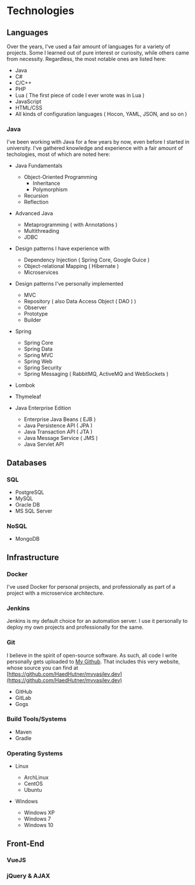 # Technologies

## Languages

Over the years, I've used a fair amount of languages for a variety of projects.
Some I learned out of pure interest or curiosity, while others came from
necessity. Regardless, the most notable ones are listed here:

* Java
* C#
* C/C++
* PHP
* Lua ( The first piece of code I ever wrote was in Lua )
* JavaScript
* HTML/CSS
* All kinds of configuration languages ( Hocon, YAML, JSON, and so on )

### Java

I've been working with Java for a few years by now, even before I started in
university. I've gathered knowledge and experience with a fair amount of techologies,
most of which are noted here:

* Java Fundamentals
    * Object-Oriented Programming
        * Inheritance
        * Polymorphism
    * Recursion
    * Reflection

* Advanced Java
    * Metaprogramming ( with Annotations )
    * Multithreading
    * JDBC

* Design patterns I have experience with
    * Dependency Injection ( Spring Core, Google Guice )
    * Object-relational Mapping ( Hibernate )
    * Microservices

* Design patterns I've personally implemented
    * MVC
    * Repository ( also Data Access Object ( DAO ) )
    * Observer
    * Prototype
    * Builder
    
* Spring
    * Spring Core
    * Spring Data
    * Spring MVC
    * Spring Web
    * Spring Security
    * Spring Messaging ( RabbitMQ, ActiveMQ and WebSockets )

* Lombok

* Thymeleaf

* Java Enterprise Edition
    * Enterprise Java Beans ( EJB )
    * Java Persistence API ( JPA )
    * Java Transaction API ( JTA )
    * Java Message Service ( JMS )
    * Java Servlet API

## Databases

### SQL

* PostgreSQL
* MySQL
* Oracle DB
* MS SQL Server

### NoSQL

* MongoDB

## Infrastructure

### Docker

I've used Docker for personal projects, and professionally
as part of a project with a microservice architecture.

### Jenkins

Jenkins is my default choice for an automation server.
I use it personally to deploy my own projects and professionally
for the same.

### Git

I believe in the spirit of open-source software. As such, all code
I write personally gets uploaded to [My Github]( https://github.com/HaedHutner ).
That includes this very website, whose source you can find at [https://github.com/HaedHutner/mvvasilev.dev](https://github.com/HaedHutner/mvvasilev.dev)

* GitHub
* GitLab
* Gogs

### Build Tools/Systems

* Maven
* Gradle

### Operating Systems

* Linux
    * ArchLinux
    * CentOS
    * Ubuntu

* Windows
    * Windows XP
    * Windows 7
    * Windows 10

## Front-End

### VueJS

### jQuery & AJAX